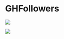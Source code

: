# GHFollowers

![](https://i.ibb.co/gg0yRk8/Frame-13.png)

<!-- ![](https://i.ibb.co/bsZphHL/white-mode.png) -->
![](https://i.ibb.co/1vb4Fg5/dark-mode.png)

<!-- <img src="https://i.ibb.co/1vb4Fg5/dark-mode.png" alt="dark-mode" border="0" /> -->
